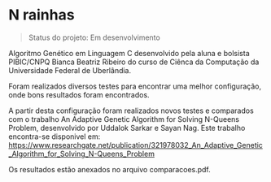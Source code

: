 <h1> N rainhas </h1>

> Status do projeto: Em desenvolvimento

Algoritmo Genético em Linguagem C desenvolvido pela aluna e bolsista PIBIC/CNPQ Bianca Beatriz Ribeiro do curso de Ciênca da Computação da Universidade Federal de Uberlândia.

Foram realizados diversos testes para encontrar uma melhor configuração, onde bons resultados foram encontrados.

A partir desta configuração foram realizados novos testes e comparados com o trabalho An Adaptive Genetic Algorithm for Solving N-Queens Problem, desenvolvido por Uddalok Sarkar e Sayan Nag. Este trabalho encontra-se disponivel em: https://www.researchgate.net/publication/321978032_An_Adaptive_Genetic_Algorithm_for_Solving_N-Queens_Problem

Os resultados estão anexados no arquivo comparacoes.pdf.